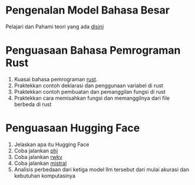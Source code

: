 # Pengenalan Model Bahasa Besar

Pelajari dan Pahami teori yang ada [disini](https://rpradeepmenon.medium.com/introduction-to-large-language-models-and-the-transformer-architecture-534408ed7e61)

# Penguasaan Bahasa Pemrograman Rust
1. Kuasai bahasa pemrograman [rust](https://www.tutorialspoint.com/rust/rust_quick_guide.htm). 
2. Praktekkan contoh deklarasi dan penggunaan variabel di rust
3. Praktekkan contoh pembuatan dan pemanggilan fungsi di rust
4. Praktekkan cara memisahkan fungsi dan memanggilnya dari file berbeda di rust


# Penguasaan Hugging Face

1. Jelaskan apa itu Hugging Face
2. Coba jalankan [phi](https://github.com/mymyid/phi)
3. Coba jalankan [rwkv](https://github.com/mymyid/rwkv)
4. Coba jalankan [mistral](https://github.com/mymyid/mistral)
5. Analisis perbedaan dari ketiga model llm tersebut dari mulai akurasi dan kebutuhan komputasinya